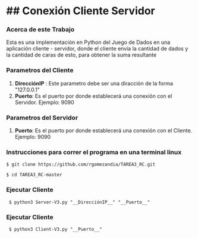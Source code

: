 # ## Conexión Cliente Servidor



### Acerca de este Trabajo

Esta es una implementación en Python del Juego de Dados en una aplicación cliente - servidor, donde el cliente envía la cantidad de dados y la cantidad de caras de esto, para obtener la suma resultante


### Parametros del Cliente   

1. __DirecciónIP__ : Este parametro debe ser una diracción de la forma "127.0.0.1"
2. __Puerto__: Es el puerto por donde establecerá una conexión con el Servidor. Ejemplo: 9090

### Parametros del Servidor   

1. __Puerto__: Es el puerto por donde establecerá una conexión con el Cliente. Ejemplo: 9090

### Instrucciones para correr el programa en una terminal linux

~~~
$ git clone https://github.com/rgomezandia/TAREA3_RC.git
~~~

~~~
$ cd TAREA3_RC-master
~~~

### Ejecutar Cliente
~~~
 $ python3 Server-V3.py "__DirecciónIP__" "__Puerto__"
~~~

### Ejecutar Cliente
~~~
 $ python3 Client-V3.py "__Puerto__"
~~~
